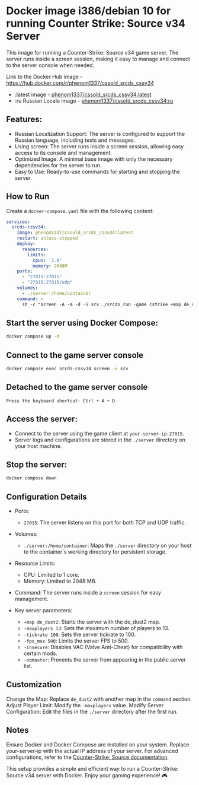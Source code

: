 # Docker image i386/debian 10 for running Counter Strike: Source v34 Server

This image for running a Counter-Strike: Source v34 game server. The server runs inside a screen session, making it easy to manage and connect to the server console when needed.

Link to the Docker Hub image - https://hub.docker.com/r/phenom1337/cssold_srcds_cssv34
- :latest image - [phenom1337/cssold_srcds_cssv34:latest](https://hub.docker.com/layers/phenom1337/cssold_srcds_cssv34/latest/images/sha256-9bfe93a539fb504afa6939c650d75bca7a6969c67805d28e491990d5f7471cb2?tab=layers)
- :ru Russian Locale image - [phenom1337/cssold_srcds_cssv34:ru](https://hub.docker.com/layers/phenom1337/cssold_srcds_cssv34/ru/images/sha256-a8884e84b5e7be8ad7dfdd10a4288071972fbdfe7874eed8863e6b4817e9605a)

## Features:
- Russian Localization Support: The server is configured to support the Russian language, including texts and messages.
- Using screen: The server runs inside a screen session, allowing easy access to its console and management.
- Optimized Image: A minimal base image with only the necessary dependencies for the server to run.
- Easy to Use: Ready-to-use commands for starting and stopping the server.

## How to Run
Create a ```docker-compose.yaml``` file with the following content:

```yaml
services:
  srcds-cssv34:
    image: phenom1337/cssold_srcds_cssv34:latest
    restart: unless-stopped
    deploy:
      resources:
        limits:
          cpus: '1.0'
          memory: 2048M
    ports:
      - "27015:27015"
      - "27015:27015/udp"
    volumes:
      - ./server:/home/container
    command: >
      sh -c "screen -A -m -d -S srv ./srcds_run -game cstrike +map de_dust2 -ip 0.0.0.0 -port 27015 +tv_port 27016 -maxplayers 13 +sv_pure 2 -insecure -debug -condebug -localcser -nomaster -tickrate 100 -fps_max 500 -usercon; while true; do sleep 1; done"
```

## Start the server using Docker Compose:

```bash
docker compose up -d
```

## Connect to the game server console

```bash
docker compose exec srcds-cssv34 screen -x srv
```

## Detached to the game server console
```
Press the keyboard shortcut: Ctrl + A + D
```

## Access the server:
- Connect to the server using the game client at ```your-server-ip:27015```.
- Server logs and configurations are stored in the ```./server``` directory on your host machine.

## Stop the server:

```bash
docker compose down
```
## Configuration Details

- Ports:
    - ```27015```: The server listens on this port for both TCP and UDP traffic.

- Volumes:
    - ```./server:/home/container```: Maps the ```./server``` directory on your host to the container's working directory for persistent storage.

- Resource Limits:
    - CPU: Limited to 1 core.
    - Memory: Limited to 2048 MB.

- Command:
    The server runs inside a ```screen``` session for easy management.

- Key server parameters:
    - ```+map de_dust2```: Starts the server with the de_dust2 map.
    - ```-maxplayers 13```: Sets the maximum number of players to 13.
    - ```-tickrate 100```: Sets the server tickrate to 100.
    - ```-fps_max 500```: Limits the server FPS to 500.
    - ```-insecure```: Disables VAC (Valve Anti-Cheat) for compatibility with certain mods.
    - ```-nomaster```: Prevents the server from appearing in the public server list.

## Customization

Change the Map: Replace ```de_dust2``` with another map in the ```command``` section.
Adjust Player Limit: Modify the ```-maxplayers``` value.
Modify Server Configuration: Edit the files in the ```./server``` directory after the first run.

## Notes
Ensure Docker and Docker Compose are installed on your system.
Replace your-server-ip with the actual IP address of your server.
For advanced configurations, refer to the [Counter-Strike: Source documentation](https://developer.valvesoftware.com/wiki/Counter-Strike:_Source).

This setup provides a simple and efficient way to run a Counter-Strike: Source v34 server with Docker. Enjoy your gaming experience! 🎮
